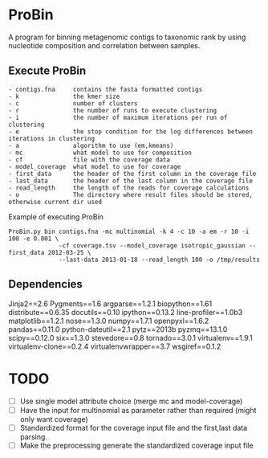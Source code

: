 ProBin
======

A program for binning metagenomic contigs to taxonomic rank by using nucleotide composition and correlation between samples. 


Execute ProBin
-------
```
- contigs.fna     contains the fasta formatted contigs
- k               the kmer size
- c               number of clusters
- r               the number of runs to execute clustering
- i               the number of maximum iterations per run of clustering
- e               the stop condition for the log differences between iterations in clustering
- a               algorithm to use (em,kmeans)
- mc              what model to use for composition
- cf              file with the coverage data
- model_coverage  what model to use for coverage
- first_data      the header of the first column in the coverage file
- last_data       the header of the last column in the coverage file
- read_length     the length of the reads for coverage calculations
- o               The directory where result files should be stored, otherwise current dir used
```

Example of executing ProBin
```
ProBin.py bin contigs.fna -mc multinomial -k 4 -c 10 -a em -r 10 -i 100 -e 0.001 \
              -cf coverage.tsv --model_coverage isotropic_gaussian --first_data 2012-03-25 \
              --last-data 2013-01-18 --read_length 100 -o /tmp/results

```

Dependencies
-----------
Jinja2==2.6
Pygments==1.6
argparse==1.2.1
biopython==1.61
distribute==0.6.35
docutils==0.10
ipython==0.13.2
line-profiler==1.0b3
matplotlib==1.2.1
nose==1.3.0
numpy==1.7.1
openpyxl==1.6.2
pandas==0.11.0
python-dateutil==2.1
pytz==2013b
pyzmq==13.1.0
scipy==0.12.0
six==1.3.0
stevedore==0.8
tornado==3.0.1
virtualenv==1.9.1
virtualenv-clone==0.2.4
virtualenvwrapper==3.7
wsgiref==0.1.2



TODO
====
- [ ] Use single model attribute choice (merge mc and model-coverage)
- [ ] Have the input for multinomial as parameter rather than required (might only want coverage)
- [ ] Standardized format for the coverage input file and the first,last data parsing.
- [ ] Make the preprocessing generate the standardized coverage input file
